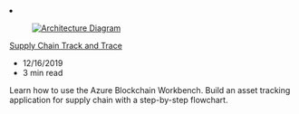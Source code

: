<!-- This file is automatically generated by build/architectures/build_index.py. Any updates will be lost. -->

<!-- markdownlint-disable MD033 -->

<li class="grid-item item-column" data-categories="Blockchain Internet of Things ">
<article class="card">
    <div class="card-header has-margin-bottom-none" aria-hidden="true">
        <figure class="image diagram has-height-175 has-overflow-hidden level">
            <a href="/azure/architecture/solution-ideas/articles/supply-chain-track-and-trace"><img src="/azure/architecture/browse/thumbs/supply-chain-track-and-trace.png" class="diagram" alt="Architecture Diagram" data-linktype="relative-path"></a>
        </figure>
    </div>
    <div class="card-content">
        <a class="card-content-title has-margin-top-none" href="/azure/architecture/solution-ideas/articles/supply-chain-track-and-trace">
            <p>Supply Chain Track and Trace</p>
        </a>
        <ul class="card-content-metadata">
            <li>12/16/2019</li>
            <li>3 min read</li>
        </ul>
        <p class="card-content-description">Learn how to use the Azure Blockchain Workbench. Build an asset tracking application for supply chain with a step-by-step flowchart.</p>
        <div class="bottom-to-top-fade is-hidden-mobile"></div>
    </div>
</article>
</li>
